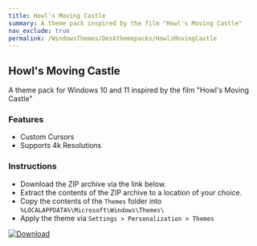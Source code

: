 ```yaml
---
title: Howl's Moving Castle
summary: A theme pack inspired by the film "Howl's Moving Castle"
nav_exclude: true
permalink: /WindowsThemes/Deskthemepacks/HowlsMovingCastle
---
```


## Howl's Moving Castle

A theme pack for Windows 10 and 11 inspired by the film "Howl's Moving Castle"

<!-- 
![Preview](https://gitlab.com/the-back-room/deskthemepacks/sfw/howls-moving-castle/-/raw/main/Extras/Preview.bmp)
--> 

### Features

- Custom Cursors
- Supports 4k Resolutions

### Instructions

- Download the ZIP archive via the link below.
- Extract the contents of the ZIP archive to a location of your choice.
- Copy the contents of the `Themes` folder into `%LOCALAPPDATA%\Microsoft\Windows\Themes\`
- Apply the theme via `Settings > Personalization > Themes`

[![Download](https://img.shields.io/badge/Download-black?style=plastic&logoColor=white&logoSize=auto&labelColor=green&color=black&cacheSeconds=3600)](https://gitlab.com/the-back-room/deskthemepacks/sfw/howls-moving-castle/-/archive/main/howls-moving-castle-main.zip)